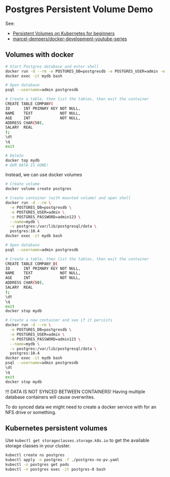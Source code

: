 # Postgres Persistent Volume Demo

See:
* [Persistent Volumes on Kubernetes for beginners](https://www.youtube.com/watch?v=ZxC6FwEc9WQ&)
* [marcel-dempers/docker-development-youtube-series ](https://github.com/marcel-dempers/docker-development-youtube-series/tree/master/kubernetes)

## Volumes with docker

```bash
# Start Postgres database and enter shell
docker run -d --rm -e POSTGRES_DB=postgresdb -e POSTGRES_USER=admin -e POSTGRES_PASSWORD=admin123 --name=mydb postgres:10.4
docker exec -it mydb bash

# Open database
psql --username=admin postgresdb

# Create a table, then list the tables, then exit the container
CREATE TABLE COMPANY(
ID      INT PRIMARY KEY NOT NULL,
NAME    TEXT            NOT NULL,
AGE     INT             NOT NULL,
ADDRESS CHAR(50),
SALARY  REAL
);
\dt
\q
exit

# Delete
docker top mydb
# OUR DATA IS GONE!
```

Instead, we can use docker volumes
```bash
# Create volume
docker volume create postgres

# Create container (with mounted volume) and open shell
docker run -d --rm \
  -e POSTGRES_DB=postgresdb \
  -e POSTGRES_USER=admin \
  -e POSTGRES_PASSWORD=admin123 \
  --name=mydb \
  -v postgres:/var/lib/postgresql/data \
  postgres:10.4
docker exec -it mydb bash

# Open database
psql --username=admin postgresdb

# Create a table, then list the tables, then exit the container
CREATE TABLE COMPANY_D(
ID      INT PRIMARY KEY NOT NULL,
NAME    TEXT            NOT NULL,
AGE     INT             NOT NULL,
ADDRESS CHAR(50),
SALARY  REAL
);
\dt
\q
exit
docker stop mydb

# Create a new container and see if it persists
docker run -d --rm \
  -e POSTGRES_DB=postgresdb \
  -e POSTGRES_USER=admin \
  -e POSTGRES_PASSWORD=admin123 \
  --name=mydb \
  -v postgres:/var/lib/postgresql/data \
  postgres:10.4
docker exec -it mydb bash
psql --username=admin postgresdb
\dt
\q
exit
docker stop mydb
```

!!! DATA IS NOT SYNCED BETWEEN CONTAINERS! Having multiple database containers will cause overwrites.

To do synced data we might need to create a docker service with for an NFS drive or something.

## Kubernetes persistent volumes

Use `kubectl get storageclasses.storage.k8s.io` to get the available storage classes in your cluster.

```bash
kubectl create ns postgres
kubectl apply -n postgres -f ./postgres-no-pv.yaml
kubectl -n postgres get pods
kubectl -n postgres exec -it postgres-0 bash
```